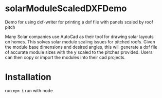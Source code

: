 # solarModuleScaledDXFDemo
Demo for using dxf-writer for printing a dxf file with panels scaled by roof pitch

Many Solar companies use AutoCad as their tool for drawing solar layouts on homes.
This solves solar module scaling issues for pitched roofs.
Given the module base dimensions and desired angles, this will generate a dxf file of accurate module sizes with the y scaled to the pitches provided.
Users can then copy or import the modules into their cad projects.

# Installation
run `npm i`
run with node

